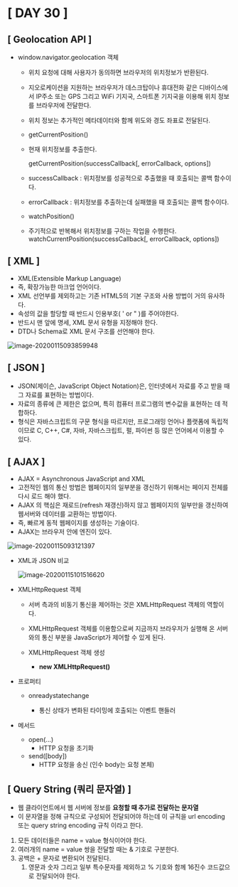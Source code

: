 # [ DAY 30 ]



## [ Geolocation API ]

- window.navigator.geolocation 객체
  - 위치 요청에 대해 사용자가 동의하면 브라우저의 위치정보가 반환된다.

  - 지오로케이션을 지원하는 브라우저가 데스크탑이나 휴대전화 같은 디바이스에서 IP주소 또는 GPS 그리고 WiFi 기지국, 스마트폰 기지국을 이용해 위치 정보를 브라우저에 전달한다.

  - 위치 정보는 추가적인 메타데이터와 함께 위도와 경도 좌표로 전달된다.

    

  -  getCurrentPosition()

    - 현재 위치정보를 추출한다.

      getCurrentPosition(successCallback[, errorCallback, options])

    - successCallback : 위치정보를 성공적으로 추출했을 때 호출되는 콜백 함수이다.

    - errorCallback : 위치정보를 추출하는데 실패했을 때 호출되는 콜백 함수이다.

      

  - watchPosition()

  - 주기적으로 반복해서 위치정보를 구하는 작업을 수행한다.
    watchCurrentPosition(successCallback[, errorCallback, options])



## [ XML ]

- XML(Extensible Markup Language)
- 즉, 확장가능한 마크업 언어이다.
- XML 선언부를 제외하고는 기존 HTML5의 기본 구조와 사용 방법이 거의 유사하다.
- 속성의 값을 할당할 때 반드시 인용부호( ' or " )를 주어야한다.
- 반드시 맨 앞에 명세, XML 문서 유형을 지정해야 한다.
- DTD나 Schema로 XML 문서 구조를 선언해야 한다.

![image-20200115093859948](C:\Users\student\AppData\Roaming\Typora\typora-user-images\image-20200115093859948.png)



## [ JSON ]

- JSON(제이슨, JavaScript Object Notation)은, 인터넷에서 자료를 주고 받을 때 그 자료를 표현하는 방법이다.
- 자료의 종류에 큰 제한은 없으며, 특히 컴퓨터 프로그램의 변수값을 표현하는 데 적합하다.
- 형식은 자바스크립트의 구문 형식을 따르지만, 프로그래밍 언어나 플랫폼에 독립적이므로 C, C++, C#, 자바, 자바스크립트, 펄, 파이썬 등 많은 언어에서 이용할 수 있다.



## [ AJAX ]

- AJAX = Asynchronous JavaScript and XML
- 고전적인 웹의 통신 방법은 웹페이지의 일부분을 갱신하기 위해서는 페이지 전체를 다시 로드 해야 했다.
- AJAX 의 핵심은 재로드(refresh 재갱신)하지 않고 웹페이지의 일부만을 갱신하여 웹서버와 데이터를 교환하는 방법이다.
- 즉, 빠르게 동적 웹페이지를 생성하는 기술이다.
- AJAX는 브라우저 안에 엔진이 있다.

![image-20200115093121397](C:\Users\student\AppData\Roaming\Typora\typora-user-images\image-20200115093121397.png)



- XML과 JSON 비교

  ![image-20200115101516620](C:\Users\student\AppData\Roaming\Typora\typora-user-images\image-20200115101516620.png)



- XMLHttpRequest 객체

  - 서버 측과의 비동기 통신을 제어하는 것은 XMLHttpRequest 객체의 역할이다.

  - XMLHttpRequest 객체를 이용함으로써 지금까지 브라우저가 실행해 온 서버와의 통신 부분을 JavaScript가 제어할 수 있게 된다.

  - XMLHttpRequest 객체 생성

    - **new XMLHttpRequest()**

      

- 프로퍼티

  - onreadystatechange

    - 통신 상태가 변화된 타이밍에 호출되는 이벤트 핸들러

      

- 메서드

  - open(...)
    - HTTP 요청을 초기화
  - send([body])
    - HTTP 요청을 송신 (인수 body는 요청 본체)



## [ Query String  (쿼리 문자열) ]

- 웹 클라이언트에서 웹 서버에 정보를 **요청할 때 추가로 전달하는 문자열**
- 이 문자열을 정해 규칙으로 구성되어 전달되어야 하는데 이 규칙을 url encoding 또는 query string encoding 규칙 이라고 한다.



1. 모든 데이터들은 name = value 형식이어야 한다.
2. 여러개의 name = value 쌍을 전달할 때는 & 기호로 구분한다.
3. 공백은 + 문자로 변환되어 전달된다.
   1. 영문과 숫자 그리고 일부 특수문자를 제외하고 % 기호와 함께 16진수 코드값으로 전달되어야 한다.

